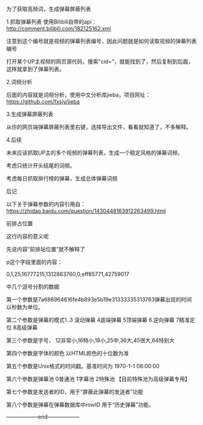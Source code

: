 为了获取高频词，生成弹幕屏蔽列表

1.抓取弹幕列表
使用Bilibili自带的api：http://comment.bilibili.com/182125162.xml

注意到这个编号就是视频的弹幕列表编号，因此问题就是如何读取视频的弹幕列表编号

打开某个UP主视频的网页源代码，搜索"cid="，就能找到了，然后复制到后面，这样就拿到了弹幕列表。

2.词频分析

后面的内容就是词频分析，使用中文分析库jieba，项目网址：https://github.com/fxsjy/jieba

3.生成弹幕屏蔽列表

从你的网页端弹幕屏蔽列表里右键，选择导出文件，看看就知道了，不多解释。

4.后续

未来应该抓取UP主的多个视频的弹幕列表，生成一个稳定风格的弹幕词频。

考虑只统计开头结尾的词频。

考虑每日抓取排行榜的弹幕，生成总体弹幕词频

后记

以下关于弹幕参数的内容引用自：https://zhidao.baidu.com/question/1430448163912263499.html


<d p="0,1,25,16777215,1312863760,0,eff85771,42759017">前排占位置</d>

这行内容的意义呢

先说内容“前排站位置”就不解释了

p这个字段里面的内容：

0,1,25,16777215,1312863760,0,eff85771,42759017

中几个逗号分割的数据

第一个参数是7a686964616fe4b893e5b19e31333335313763弹幕出现的时间 以秒数为单位。

第二个参数是弹幕的模式1..3 滚动弹幕 4底端弹幕 5顶端弹幕 6.逆向弹幕 7精准定位 8高级弹幕

第三个参数是字号， 12非常小,16特小,18小,25中,36大,45很大,64特别大

第四个参数是字体的颜色 以HTML颜色的十位数为准

第五个参数是Unix格式的时间戳。基准时间为 1970-1-1 08:00:00

第六个参数是弹幕池 0普通池 1字幕池 2特殊池 【目前特殊池为高级弹幕专用】

第七个参数是发送者的ID，用于“屏蔽此弹幕的发送者”功能

第八个参数是弹幕在弹幕数据库中rowID 用于“历史弹幕”功能。


——————end——————

